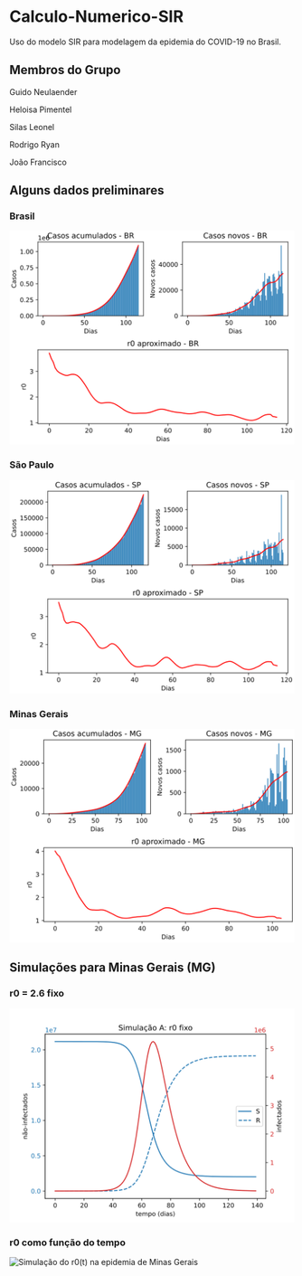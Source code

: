 # Calculo-Numerico-SIR
Uso do modelo SIR para modelagem da epidemia do COVID-19 no Brasil.

## Membros do Grupo
Guido Neulaender

Heloisa Pimentel

Silas Leonel

Rodrigo Ryan

João Francisco

## Alguns dados preliminares
### Brasil
![Dados preliminares do Brasil](/dados_r0/BR_r0-aprox.svg)
### São Paulo
![Dados preliminares de São Paulo](/dados_r0/SP_r0-aprox.svg)
### Minas Gerais
![Dados preliminares de Minas Gerais](/dados_r0/MG_r0-aprox.svg)

## Simulações para Minas Gerais (MG)
### r0 = 2.6 fixo
![Simulação do r0 fixo na epidemia de Minas Gerais](SimulaçaoA_r0fixo.svg)
### r0 como função do tempo
![Simulação do r0(t) na epidemia de Minas Gerais](SimulaçaoB_r0variavel.svg)
